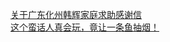   
[关于广东化州韩辉家庭求助感谢信](http://www.dianyue.me/archives/210/wvtmfppthw6zen1o/)  
[这个蛮话人真会玩，竟让一条鱼抽烟！](http://www.dianyue.me/archives/170/ldbod2ocbgbje3xi/)